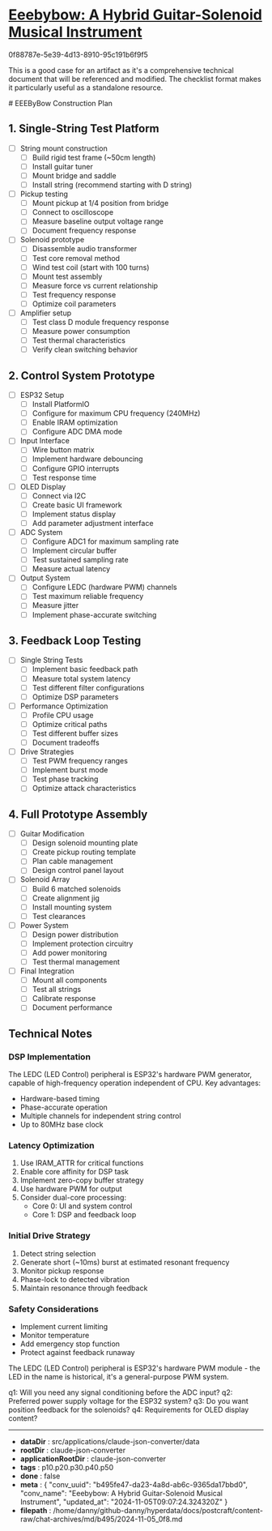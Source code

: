 # [Eeebybow: A Hybrid Guitar-Solenoid Musical Instrument](https://claude.ai/chat/b495fe47-da23-4a8d-ab6c-9365da17bbd0)

0f88787e-5e39-4d13-8910-95c191b6f9f5

 <antThinking>This is a good case for an artifact as it's a comprehensive technical document that will be referenced and modified. The checklist format makes it particularly useful as a standalone resource.</antThinking>

<antArtifact identifier="eeebybow-construction-plan" type="text/markdown" title="EEEByBow Construction Plan">
# EEEByBow Construction Plan

## 1. Single-String Test Platform
- [ ] String mount construction
  - [ ] Build rigid test frame (~50cm length)
  - [ ] Install guitar tuner
  - [ ] Mount bridge and saddle
  - [ ] Install string (recommend starting with D string)

- [ ] Pickup testing
  - [ ] Mount pickup at 1/4 position from bridge
  - [ ] Connect to oscilloscope
  - [ ] Measure baseline output voltage range
  - [ ] Document frequency response

- [ ] Solenoid prototype
  - [ ] Disassemble audio transformer
  - [ ] Test core removal method
  - [ ] Wind test coil (start with 100 turns)
  - [ ] Mount test assembly
  - [ ] Measure force vs current relationship
  - [ ] Test frequency response
  - [ ] Optimize coil parameters

- [ ] Amplifier setup
  - [ ] Test class D module frequency response
  - [ ] Measure power consumption
  - [ ] Test thermal characteristics
  - [ ] Verify clean switching behavior

## 2. Control System Prototype
- [ ] ESP32 Setup
  - [ ] Install PlatformIO
  - [ ] Configure for maximum CPU frequency (240MHz)
  - [ ] Enable IRAM optimization
  - [ ] Configure ADC DMA mode

- [ ] Input Interface
  - [ ] Wire button matrix
  - [ ] Implement hardware debouncing
  - [ ] Configure GPIO interrupts
  - [ ] Test response time

- [ ] OLED Display
  - [ ] Connect via I2C
  - [ ] Create basic UI framework
  - [ ] Implement status display
  - [ ] Add parameter adjustment interface

- [ ] ADC System
  - [ ] Configure ADC1 for maximum sampling rate
  - [ ] Implement circular buffer
  - [ ] Test sustained sampling rate
  - [ ] Measure actual latency

- [ ] Output System
  - [ ] Configure LEDC (hardware PWM) channels
  - [ ] Test maximum reliable frequency
  - [ ] Measure jitter
  - [ ] Implement phase-accurate switching

## 3. Feedback Loop Testing
- [ ] Single String Tests
  - [ ] Implement basic feedback path
  - [ ] Measure total system latency
  - [ ] Test different filter configurations
  - [ ] Optimize DSP parameters

- [ ] Performance Optimization
  - [ ] Profile CPU usage
  - [ ] Optimize critical paths
  - [ ] Test different buffer sizes
  - [ ] Document tradeoffs

- [ ] Drive Strategies
  - [ ] Test PWM frequency ranges
  - [ ] Implement burst mode
  - [ ] Test phase tracking
  - [ ] Optimize attack characteristics

## 4. Full Prototype Assembly
- [ ] Guitar Modification
  - [ ] Design solenoid mounting plate
  - [ ] Create pickup routing template
  - [ ] Plan cable management
  - [ ] Design control panel layout

- [ ] Solenoid Array
  - [ ] Build 6 matched solenoids
  - [ ] Create alignment jig
  - [ ] Install mounting system
  - [ ] Test clearances

- [ ] Power System
  - [ ] Design power distribution
  - [ ] Implement protection circuitry
  - [ ] Add power monitoring
  - [ ] Test thermal management

- [ ] Final Integration
  - [ ] Mount all components
  - [ ] Test all strings
  - [ ] Calibrate response
  - [ ] Document performance

## Technical Notes

### DSP Implementation
The LEDC (LED Control) peripheral is ESP32's hardware PWM generator, capable of high-frequency operation independent of CPU. Key advantages:
- Hardware-based timing
- Phase-accurate operation
- Multiple channels for independent string control
- Up to 80MHz base clock

### Latency Optimization
1. Use IRAM_ATTR for critical functions
2. Enable core affinity for DSP task
3. Implement zero-copy buffer strategy
4. Use hardware PWM for output
5. Consider dual-core processing:
   - Core 0: UI and system control
   - Core 1: DSP and feedback loop

### Initial Drive Strategy
1. Detect string selection
2. Generate short (~10ms) burst at estimated resonant frequency
3. Monitor pickup response
4. Phase-lock to detected vibration
5. Maintain resonance through feedback

### Safety Considerations
- Implement current limiting
- Monitor temperature
- Add emergency stop function
- Protect against feedback runaway
</antArtifact>

The LEDC (LED Control) peripheral is ESP32's hardware PWM module - the LED in the name is historical, it's a general-purpose PWM system.

q1: Will you need any signal conditioning before the ADC input?
q2: Preferred power supply voltage for the ESP32 system?
q3: Do you want position feedback for the solenoids?
q4: Requirements for OLED display content?

---

* **dataDir** : src/applications/claude-json-converter/data
* **rootDir** : claude-json-converter
* **applicationRootDir** : claude-json-converter
* **tags** : p10.p20.p30.p40.p50
* **done** : false
* **meta** : {
  "conv_uuid": "b495fe47-da23-4a8d-ab6c-9365da17bbd0",
  "conv_name": "Eeebybow: A Hybrid Guitar-Solenoid Musical Instrument",
  "updated_at": "2024-11-05T09:07:24.324320Z"
}
* **filepath** : /home/danny/github-danny/hyperdata/docs/postcraft/content-raw/chat-archives/md/b495/2024-11-05_0f8.md
